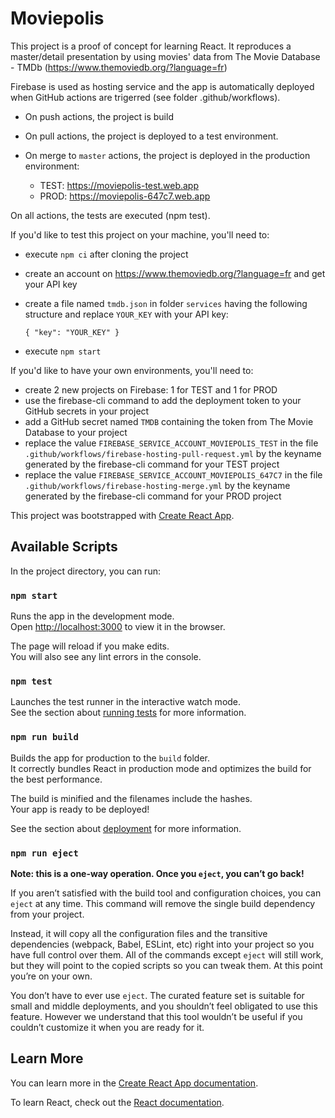# Moviepolis

This project is a proof of concept for learning React. It reproduces a master/detail presentation by using movies' data from The Movie Database - TMDb (https://www.themoviedb.org/?language=fr)

Firebase is used as hosting service and the app is automatically deployed when GitHub actions are trigerred (see folder .github/workflows).

- On push actions, the project is build
- On pull actions, the project is deployed to a test environment.
- On merge to `master` actions, the project is deployed in the production environment:

   - TEST: https://moviepolis-test.web.app
   - PROD: https://moviepolis-647c7.web.app

On all actions, the tests are executed (npm test).

If you'd like to test this project on your machine, you'll need to:

- execute `npm ci` after cloning the project
- create an account on https://www.themoviedb.org/?language=fr and get your API key
- create a file named `tmdb.json` in folder `services` having the following structure and replace `YOUR_KEY` with your API key:

      { "key": "YOUR_KEY" }
- execute `npm start`

If you'd like to have your own environments, you'll need to:

- create 2 new projects on Firebase: 1 for TEST and 1 for PROD
- use the firebase-cli command to add the deployment token to your GitHub secrets in your project
- add a GitHub secret named `TMDB` containing the token from The Movie Database to your project
- replace the value `FIREBASE_SERVICE_ACCOUNT_MOVIEPOLIS_TEST` in the file `.github/workflows/firebase-hosting-pull-request.yml` by the keyname generated by the firebase-cli command for your TEST project
- replace the value `FIREBASE_SERVICE_ACCOUNT_MOVIEPOLIS_647C7` in the file `.github/workflows/firebase-hosting-merge.yml` by the keyname generated by the firebase-cli command for your PROD project

This project was bootstrapped with [Create React App](https://github.com/facebook/create-react-app).

## Available Scripts

In the project directory, you can run:

### `npm start`

Runs the app in the development mode.\
Open [http://localhost:3000](http://localhost:3000) to view it in the browser.

The page will reload if you make edits.\
You will also see any lint errors in the console.

### `npm test`

Launches the test runner in the interactive watch mode.\
See the section about [running tests](https://facebook.github.io/create-react-app/docs/running-tests) for more information.

### `npm run build`

Builds the app for production to the `build` folder.\
It correctly bundles React in production mode and optimizes the build for the best performance.

The build is minified and the filenames include the hashes.\
Your app is ready to be deployed!

See the section about [deployment](https://facebook.github.io/create-react-app/docs/deployment) for more information.

### `npm run eject`

**Note: this is a one-way operation. Once you `eject`, you can’t go back!**

If you aren’t satisfied with the build tool and configuration choices, you can `eject` at any time. This command will remove the single build dependency from your project.

Instead, it will copy all the configuration files and the transitive dependencies (webpack, Babel, ESLint, etc) right into your project so you have full control over them. All of the commands except `eject` will still work, but they will point to the copied scripts so you can tweak them. At this point you’re on your own.

You don’t have to ever use `eject`. The curated feature set is suitable for small and middle deployments, and you shouldn’t feel obligated to use this feature. However we understand that this tool wouldn’t be useful if you couldn’t customize it when you are ready for it.

## Learn More

You can learn more in the [Create React App documentation](https://facebook.github.io/create-react-app/docs/getting-started).

To learn React, check out the [React documentation](https://reactjs.org/).
